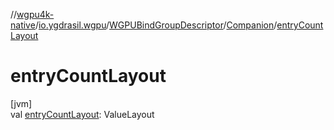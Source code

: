 //[wgpu4k-native](../../../../index.md)/[io.ygdrasil.wgpu](../../index.md)/[WGPUBindGroupDescriptor](../index.md)/[Companion](index.md)/[entryCountLayout](entry-count-layout.md)

# entryCountLayout

[jvm]\
val [entryCountLayout](entry-count-layout.md): ValueLayout